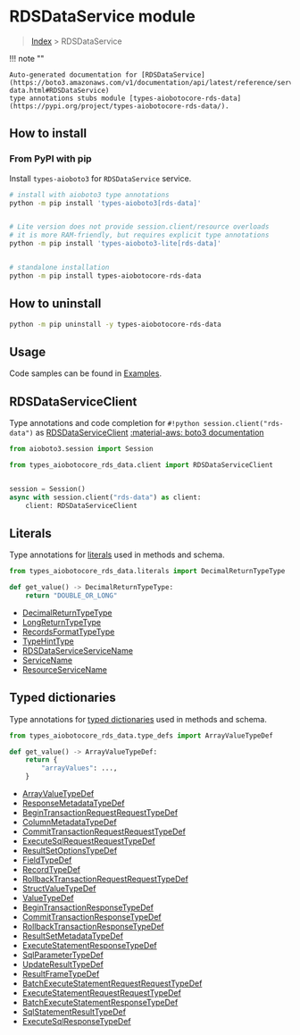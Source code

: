 # RDSDataService module

> [Index](../README.md) > RDSDataService


!!! note ""

    Auto-generated documentation for [RDSDataService](https://boto3.amazonaws.com/v1/documentation/api/latest/reference/services/rds-data.html#RDSDataService)
    type annotations stubs module [types-aiobotocore-rds-data](https://pypi.org/project/types-aiobotocore-rds-data/).

## How to install



### From PyPI with pip

Install `types-aioboto3` for `RDSDataService` service.

```bash
# install with aioboto3 type annotations
python -m pip install 'types-aioboto3[rds-data]'


# Lite version does not provide session.client/resource overloads
# it is more RAM-friendly, but requires explicit type annotations
python -m pip install 'types-aioboto3-lite[rds-data]'


# standalone installation
python -m pip install types-aiobotocore-rds-data
```



## How to uninstall

```bash
python -m pip uninstall -y types-aiobotocore-rds-data
```

## Usage

Code samples can be found in [Examples](./usage.md).

## RDSDataServiceClient

Type annotations and code completion for  `#!python session.client("rds-data")` as [RDSDataServiceClient](./client.md)
[:material-aws: boto3 documentation](https://boto3.amazonaws.com/v1/documentation/api/latest/reference/services/rds-data.html#RDSDataService.Client)

```python title="Usage example"
from aioboto3.session import Session

from types_aiobotocore_rds_data.client import RDSDataServiceClient


session = Session()
async with session.client("rds-data") as client:
    client: RDSDataServiceClient
```








## Literals

Type annotations for [literals](./literals.md) used in methods and schema.

```python title="Usage example"
from types_aiobotocore_rds_data.literals import DecimalReturnTypeType

def get_value() -> DecimalReturnTypeType:
    return "DOUBLE_OR_LONG"
```

- [DecimalReturnTypeType](./literals.md#decimalreturntypetype)
- [LongReturnTypeType](./literals.md#longreturntypetype)
- [RecordsFormatTypeType](./literals.md#recordsformattypetype)
- [TypeHintType](./literals.md#typehinttype)
- [RDSDataServiceServiceName](./literals.md#rdsdataserviceservicename)
- [ServiceName](./literals.md#servicename)
- [ResourceServiceName](./literals.md#resourceservicename)




## Typed dictionaries

Type annotations for [typed dictionaries](./type_defs.md) used in methods and schema.

```python title="Usage example"
from types_aiobotocore_rds_data.type_defs import ArrayValueTypeDef

def get_value() -> ArrayValueTypeDef:
    return {
        "arrayValues": ...,
    }
```

- [ArrayValueTypeDef](./type_defs.md#arrayvaluetypedef)
- [ResponseMetadataTypeDef](./type_defs.md#responsemetadatatypedef)
- [BeginTransactionRequestRequestTypeDef](./type_defs.md#begintransactionrequestrequesttypedef)
- [ColumnMetadataTypeDef](./type_defs.md#columnmetadatatypedef)
- [CommitTransactionRequestRequestTypeDef](./type_defs.md#committransactionrequestrequesttypedef)
- [ExecuteSqlRequestRequestTypeDef](./type_defs.md#executesqlrequestrequesttypedef)
- [ResultSetOptionsTypeDef](./type_defs.md#resultsetoptionstypedef)
- [FieldTypeDef](./type_defs.md#fieldtypedef)
- [RecordTypeDef](./type_defs.md#recordtypedef)
- [RollbackTransactionRequestRequestTypeDef](./type_defs.md#rollbacktransactionrequestrequesttypedef)
- [StructValueTypeDef](./type_defs.md#structvaluetypedef)
- [ValueTypeDef](./type_defs.md#valuetypedef)
- [BeginTransactionResponseTypeDef](./type_defs.md#begintransactionresponsetypedef)
- [CommitTransactionResponseTypeDef](./type_defs.md#committransactionresponsetypedef)
- [RollbackTransactionResponseTypeDef](./type_defs.md#rollbacktransactionresponsetypedef)
- [ResultSetMetadataTypeDef](./type_defs.md#resultsetmetadatatypedef)
- [ExecuteStatementResponseTypeDef](./type_defs.md#executestatementresponsetypedef)
- [SqlParameterTypeDef](./type_defs.md#sqlparametertypedef)
- [UpdateResultTypeDef](./type_defs.md#updateresulttypedef)
- [ResultFrameTypeDef](./type_defs.md#resultframetypedef)
- [BatchExecuteStatementRequestRequestTypeDef](./type_defs.md#batchexecutestatementrequestrequesttypedef)
- [ExecuteStatementRequestRequestTypeDef](./type_defs.md#executestatementrequestrequesttypedef)
- [BatchExecuteStatementResponseTypeDef](./type_defs.md#batchexecutestatementresponsetypedef)
- [SqlStatementResultTypeDef](./type_defs.md#sqlstatementresulttypedef)
- [ExecuteSqlResponseTypeDef](./type_defs.md#executesqlresponsetypedef)

